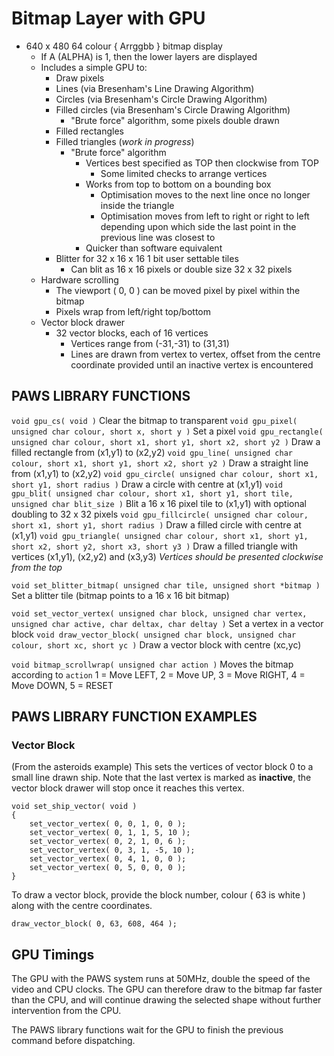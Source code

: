 # Bitmap Layer with GPU

* 640 x 480 64 colour { Arrggbb } bitmap display
    * If A (ALPHA) is 1, then the lower layers are displayed
    * Includes a simple GPU to:
        * Draw pixels
        * Lines (via Bresenham's Line Drawing Algorithm)
        * Circles (via Bresenham's Circle Drawing Algorithm)
        * Filled circles (via Bresenham's Circle Drawing Algorithm)
            * "Brute force" algorithm, some pixels double drawn
        * Filled rectangles
        * Filled triangles (_work in progress_)
            * "Brute force" algorithm
                * Vertices best specified as TOP then clockwise from TOP
                    * Some limited checks to arrange vertices
                * Works from top to bottom on a bounding box
                    * Optimisation moves to the next line once no longer inside the triangle
                    * Optimisation moves from left to right or right to left depending upon which side the last point in the previous line was closest to
                * Quicker than software equivalent
        * Blitter for 32 x 16 x 16 1 bit user settable tiles
            * Can blit as 16 x 16 pixels or double size 32 x 32 pixels
    * Hardware scrolling
        * The viewport ( 0, 0 ) can be moved pixel by pixel within the bitmap
        * Pixels wrap from left/right top/bottom
    * Vector block drawer
        * 32 vector blocks, each of 16 vertices
            * Vertices range from (-31,-31) to (31,31)
            * Lines are drawn from vertex to vertex, offset from the centre coordinate provided until an inactive vertex is encountered

## PAWS LIBRARY FUNCTIONS

```void gpu_cs( void )``` Clear the bitmap to transparent
```void gpu_pixel( unsigned char colour, short x, short y )``` Set a pixel
```void gpu_rectangle( unsigned char colour, short x1, short y1, short x2, short y2 )``` Draw a filled rectangle from (x1,y1) to (x2,y2)
```void gpu_line( unsigned char colour, short x1, short y1, short x2, short y2 )``` Draw a straight line from (x1,y1) to (x2,y2)
```void gpu_circle( unsigned char colour, short x1, short y1, short radius )``` Draw a circle with centre at (x1,y1)
```void gpu_blit( unsigned char colour, short x1, short y1, short tile, unsigned char blit_size )``` Blit a 16 x 16 pixel tile to (x1,y1) with optional doubling to 32 x 32 pixels
```void gpu_fillcircle( unsigned char colour, short x1, short y1, short radius )``` Draw a filled circle with centre at (x1,y1)
```void gpu_triangle( unsigned char colour, short x1, short y1, short x2, short y2, short x3, short y3 )``` Draw a filled triangle with vertices (x1,y1), (x2,y2) and (x3,y3) _Vertices should be presented clockwise from the top_

```void set_blitter_bitmap( unsigned char tile, unsigned short *bitmap )``` Set a blitter tile (bitmap points to a 16 x 16 bit bitmap)

```void set_vector_vertex( unsigned char block, unsigned char vertex, unsigned char active, char deltax, char deltay )``` Set a vertex in a vector block
```void draw_vector_block( unsigned char block, unsigned char colour, short xc, short yc )``` Draw a vector block with centre (xc,yc)

```void bitmap_scrollwrap( unsigned char action )``` Moves the bitmap according to ```action``` 1 = Move LEFT, 2 = Move UP, 3 = Move RIGHT, 4 = Move DOWN, 5 = RESET

## PAWS LIBRARY FUNCTION EXAMPLES

### Vector Block

(From the asteroids example) This sets the vertices of vector block 0 to a small line drawn ship. Note that the last vertex is marked as __inactive__, the vector block drawer will stop once it reaches this vertex.

```
void set_ship_vector( void )
{
    set_vector_vertex( 0, 0, 1, 0, 0 );
    set_vector_vertex( 0, 1, 1, 5, 10 );
    set_vector_vertex( 0, 2, 1, 0, 6 );
    set_vector_vertex( 0, 3, 1, -5, 10 );
    set_vector_vertex( 0, 4, 1, 0, 0 );
    set_vector_vertex( 0, 5, 0, 0, 0 );
}
```

To draw a vector block, provide the block number, colour ( 63 is white ) along with the centre coordinates.

```draw_vector_block( 0, 63, 608, 464 );```


## GPU Timings

The GPU with the PAWS system runs at 50MHz, double the speed of the video and CPU clocks. The GPU can therefore draw to the bitmap far faster than the CPU, and will continue drawing the selected shape without further intervention from the CPU.

The PAWS library functions wait for the GPU to finish the previous command before dispatching.
